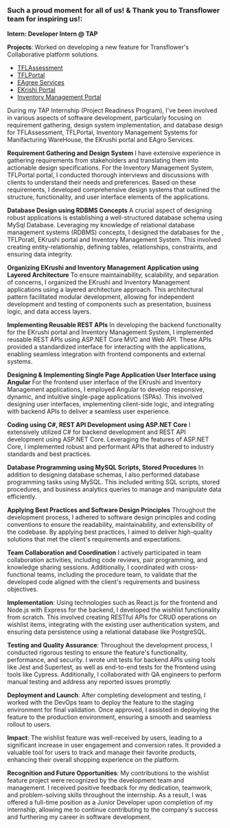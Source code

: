 
### Such a proud moment for all of us!  & Thank you to Transflower team for inspiring us!:

**Intern: Developer Intern @ TAP**

**Projects**: Worked on developing a new feature for Transflower's Collaborative platform solutions.
- <a href="https://github.com/RaviTambade/TFLAssessment.git">TFLAssessment</a>
- <a href="https://github.com/RaviTambade/TFLPortal.git">TFLPortal</a>
- <a href="https://github.com/RaviTambade/EAgroServices.git">EAgree Services</a>
- <a href="https://github.com/RaviTambade/E-Krushi-Project.git">EKrishi Portal</a>
- <a href="https://github.com/RaviTambade/InventoryManagement.git">Inventory Management Portal</a>

During my TAP Internship (Project Readiness Program), I've been involved in various aspects of software development, particularly focusing on requirement gathering, design system implementation, and database design for TFLAssessment, TFLPortal, Inventory Management Systems for Manifacturing WareHouse, the EKrushi portal and EAgro Services.

**Requirement Gathering and Design System**
I have extensive experience in gathering requirements from stakeholders and translating them into actionable design specifications. For the Inventory Management System, TFLPortal portal, I conducted thorough interviews and discussions with clients to understand their needs and preferences. Based on these requirements, I developed comprehensive design systems that outlined the structure, functionality, and user interface elements of the applications.

**Database Design using RDBMS Concepts**
A crucial aspect of designing robust applications is establishing a well-structured database schema using MySql Database. Leveraging my knowledge of relational database management systems (RDBMS) concepts, I designed the databases for the , TFLPoratl, EKrushi portal and Inventory Management System. This involved creating entity-relationship, defining tables, relationships, constraints, and ensuring data integrity.

**Organizing EKrushi and Inventory Management Application using Layered Architecture**
To ensure maintainability, scalability, and separation of concerns, I organized the EKrushi and Inventory Management applications using a layered architecture approach. This architectural pattern facilitated modular development, allowing for independent development and testing of components such as presentation, business logic, and data access layers.

**Implementing Reusable REST APIs**
In developing the backend functionality for the EKrushi portal and Inventory Management System, I implemented reusable REST APIs using ASP.NET Core MVC and Web API. These APIs provided a standardized interface for interacting with the applications, enabling seamless integration with frontend components and external systems.

**Designing & Implementing Single Page Application User Interface using Angular**
For the frontend user interface of the EKrushi and Inventory Management applications, I employed Angular to develop responsive, dynamic, and intuitive single-page applications (SPAs). This involved designing user interfaces, implementing client-side logic, and integrating with backend APIs to deliver a seamless user experience.

**Coding using C#, REST API Development using ASP.NET Core**
I extensively utilized C# for backend development and REST API development using ASP.NET Core. Leveraging the features of ASP.NET Core, I implemented robust and performant APIs that adhered to industry standards and best practices.

**Database Programming using MySQL Scripts, Stored Procedures**
In addition to designing database schemas, I also performed database programming tasks using MySQL. This included writing SQL scripts, stored procedures, and business analytics queries to manage and manipulate data efficiently.

**Applying Best Practices and Software Design Principles**
Throughout the development process, I adhered to software design principles and coding conventions to ensure the readability, maintainability, and extensibility of the codebase. By applying best practices, I aimed to deliver high-quality solutions that met the client's requirements and expectations.

**Team Collaboration and Coordination**
I actively participated in team collaboration activities, including code reviews, pair programming, and knowledge sharing sessions. Additionally, I coordinated with cross-functional teams, including the procedure team, to validate that the developed code aligned with the client's requirements and business objectives.

**Implementation**: Using technologies such as React.js for the frontend and Node.js with Express for the backend, I developed the wishlist functionality from scratch. This involved creating RESTful APIs for CRUD operations on wishlist items, integrating with the existing user authentication system, and ensuring data persistence using a relational database like PostgreSQL.

**Testing and Quality Assurance**: Throughout the development process, I conducted rigorous testing to ensure the feature's functionality, performance, and security. I wrote unit tests for backend APIs using tools like Jest and Supertest, as well as end-to-end tests for the frontend using tools like Cypress. Additionally, I collaborated with QA engineers to perform manual testing and address any reported issues promptly.

**Deployment and Launch**: After completing development and testing, I worked with the DevOps team to deploy the feature to the staging environment for final validation. Once approved, I assisted in deploying the feature to the production environment, ensuring a smooth and seamless rollout to users.

**Impact**: The wishlist feature was well-received by users, leading to a significant increase in user engagement and conversion rates. It provided a valuable tool for users to track and manage their favorite products, enhancing their overall shopping experience on the platform.

**Recognition and Future Opportunities**: My contributions to the wishlist feature project were recognized by the development team and management. I received positive feedback for my dedication, teamwork, and problem-solving skills throughout the internship. As a result, I was offered a full-time position as a Junior Developer upon completion of my internship, allowing me to continue contributing to the company's success and furthering my career in software development.